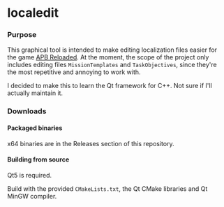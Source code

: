# localedit
### Purpose
This graphical tool is intended to make editing localization files easier for the game [APB Reloaded](http://gamersfirst.com/apb/).
At the moment, the scope of the project only includes editing files `MissionTemplates` and `TaskObjectives`, since they're the most repetitive and annoying to work with.

I decided to make this to learn the Qt framework for C++. Not sure if I'll actually maintain it.

### Downloads
#### Packaged binaries
x64 binaries are in the Releases section of this repository.

#### Building from source
Qt5 is required.

Build with the provided `CMakeLists.txt`, the Qt CMake libraries and Qt MinGW compiler.

